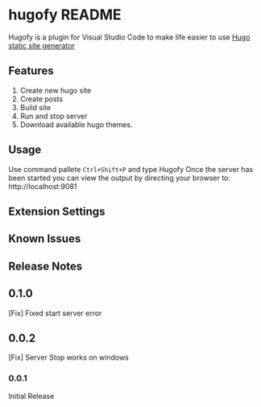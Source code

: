 # hugofy README

Hugofy is a plugin for Visual Studio Code to make life easier to use [Hugo static site generator](http://gohugo.io)


## Features
1. Create new hugo site
2. Create posts
3. Build site
4. Run and stop server
5. Download available hugo themes.

## Usage
Use command pallete ```Ctrl+Shift+P``` and type Hugofy
Once the server has been started you can view the output by directing your browser to: http://localhost:9081

## Extension Settings

## Known Issues

## Release Notes

## 0.1.0

[Fix] Fixed start server error

## 0.0.2

[Fix] Server Stop works on windows

### 0.0.1

Initial Release
